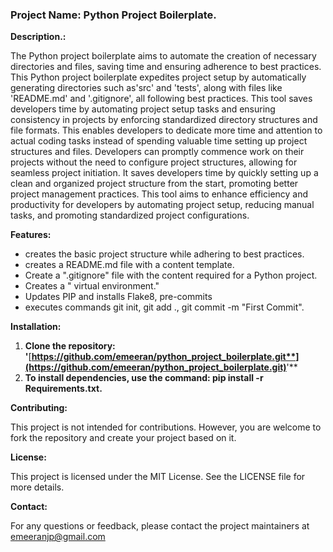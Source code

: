 ### **Project Name: Python Project Boilerplate.**

**Description.:**

The Python project boilerplate aims to automate the creation of necessary directories and files, saving time and ensuring adherence to best practices. This Python project boilerplate expedites project setup by automatically generating directories such as'src' and 'tests', along with files like 'README.md' and '.gitignore', all following best practices. This tool saves developers time by automating project setup tasks and ensuring consistency in projects by enforcing standardized directory structures and file formats. This enables developers to dedicate more time and attention to actual coding tasks instead of spending valuable time setting up project structures and files. Developers can promptly commence work on their projects without the need to configure project structures, allowing for seamless project initiation. It saves developers time by quickly setting up a clean and organized project structure from the start, promoting better project management practices. This tool aims to enhance efficiency and productivity for developers by automating project setup, reducing manual tasks, and promoting standardized project configurations.



**Features:**

- creates the basic project structure while adhering to best practices.
- creates a README.md file with a content template.
-  Create a ".gitignore" file with the content required for a Python project.
- Creates a " virtual environment."
- Updates PIP and installs Flake8, pre-commits
- executes commands git init, git add ., git commit -m "First Commit".



**Installation:**

1. **Clone the repository: '**[**https://github.com/emeeran/python_project_boilerplate.git**](https://github.com/emeeran/python_project_boilerplate.git)**'**
2. **To install dependencies, use the command: pip install -r Requirements.txt.**



**Contributing:**

This project is not intended for contributions. However, you are welcome to fork the repository and create your project based on it.

**License:**

This project is licensed under the MIT License. See the LICENSE file for more details.

**Contact:**

For any questions or feedback, please contact the project maintainers at emeeranjp@gmail.com
